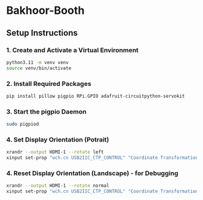 # Bakhoor-Booth

## Setup Instructions

### 1. Create and Activate a Virtual Environment
```bash
python3.11 -m venv venv
source venv/bin/activate
```

### 2. Install Required Packages
```bash
pip install pillow pigpio RPi.GPIO adafruit-circuitpython-servokit
```

### 3. Start the pigpio Daemon
```bash
sudo pigpiod
```

### 4. Set Display Orientation (Potrait)
```bash
xrandr --output HDMI-1 --rotate left
xinput set-prop "wch.cn USB2IIC_CTP_CONTROL" "Coordinate Transformation Matrix" 0 -1 1 1 0 0 0 0 1
```

### 4. Reset Display Orientation (Landscape) - for Debugging
```bash
xrandr --output HDMI-1 --rotate normal
xinput set-prop "wch.cn USB2IIC_CTP_CONTROL" "Coordinate Transformation Matrix" 1 0 0 0 1 0 0 0 1
```
